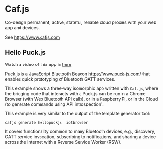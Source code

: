 # Caf.js

Co-design permanent, active, stateful, reliable cloud proxies with your web app and devices.

See https://www.cafjs.com

## Hello Puck.js

Watch a video of this app in [here](https://youtu.be/-7GDIjbcAnw)

Puck.js is a JavaScript Bluetooth Beacon https://www.puck-js.com/ that enables quick prototyping of Bluetooth GATT services.

This example shows a three-way isomorphic app written with `Caf.js`, where the bridging code that interacts with a Puck.js can be run in a Chrome Browser (with Web Bluetooth API calls), or in a Raspberry Pi, or in the Cloud (to generate commands using API introspection).

This example is very similar to the output of the template generator tool:

    cafjs generate hellopuckjs  iotbrowser

It covers functionality common to many Bluetooth devices, e.g., discovery, GATT service invocation, subscribing to notifications, and sharing a device across the Internet with a Reverse Service Worker (RSW).
